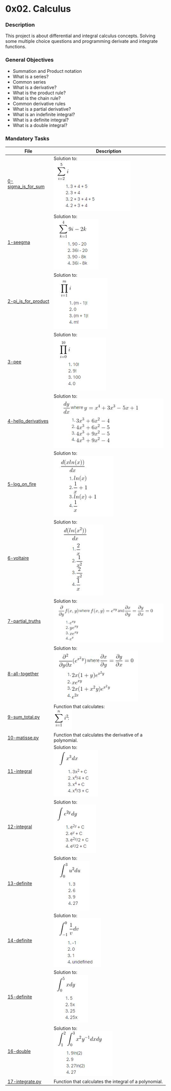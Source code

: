 # 0x02. Calculus

### Description

This project is about differential and integral calculus concepts. Solving some multiple choice questions and programming derivate and integrate functions.

### General Objectives

* Summation and Product notation
* What is a series?
* Common series
* What is a derivative?
* What is the product rule?
* What is the chain rule?
* Common derivative rules
* What is a partial derivative?
* What is an indefinite integral?
* What is a definite integral?
* What is a double integral?

### Mandatory Tasks

| File | Description |
| ------ | ------ |
| [0-sigma_is_for_sum](0-sigma_is_for_sum) | Solution to:<br/> ![0-sigma_is_for_sum.jpg](0-sigma_is_for_sum.JPG) |
| [1-seegma](1-seegma) | Solution to:<br/> ![1-seegma.jpg](1-seegma.JPG) |
| [2-pi_is_for_product](2-pi_is_for_product) | Solution to:<br/> ![2-pi_is_for_product.jpg](2-pi_is_for_product.JPG) |
| [3-pee](3-pee) | Solution to:<br/> ![3-pee.jpg](3-pee.JPG) |
| [4-hello_derivatives](4-hello_derivatives) | Solution to:<br/> ![4-hello_derivatives.JPG](4-hello_derivatives.JPG) |
| [5-log_on_fire](5-log_on_fire) | Solution to:<br/> ![5-log_on_fire.JPG](5-log_on_fire.JPG) |
| [6-voltaire](6-voltaire) | Solution to:<br/> ![6-voltaire.JPG](6-voltaire.JPG) |
| [7-partial_truths](7-partial_truths) | Solution to:<br/> ![7-partial_truths.JPG](7-partial_truths.JPG) |
| [8-all-together](8-all-together) | Solution to:<br/> ![8-all-together.JPG](8-all-together.JPG) |
| [9-sum_total.py](9-sum_total.py) | Function that calculates:<br/> ![9-sum_total.jpg](9-sum_total.JPG) |
| [10-matisse.py](10-matisse.py) | Function that calculates the derivative of a polynomial. |
| [11-integral](11-integral) | Solution to:<br/> ![11-integral.JPG](11-integral.JPG) |
| [12-integral](12-integral) | Solution to:<br/> ![12-integral.JPG](12-integral.JPG) |
| [13-definite](13-definite) | Solution to:<br/> ![13-definite.JPG](13-definite.JPG) |
| [14-definite](14-definite) | Solution to:<br/> ![14-definite.JPG](14-definite.JPG) |
| [15-definite](15-definite) | Solution to:<br/> ![15-definite.JPG](15-definite.JPG) |
| [16-double](16-double) | Solution to:<br/> ![16-double.JPG](16-double.JPG) |
| [17-integrate.py](17-integrate.py) | Function that calculates the integral of a polynomial. |
